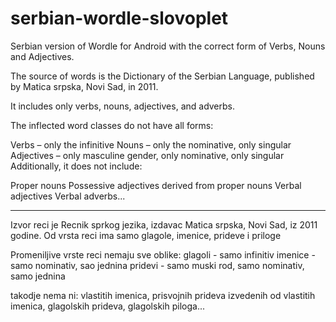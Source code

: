 # serbian-wordle-slovoplet
Serbian version of Wordle for Android with the correct form of Verbs, Nouns and Adjectives.

The source of words is the Dictionary of the Serbian Language, published by Matica srpska, Novi Sad, in 2011.

It includes only verbs, nouns, adjectives, and adverbs.

The inflected word classes do not have all forms:

Verbs – only the infinitive
Nouns – only the nominative, only singular
Adjectives – only masculine gender, only nominative, only singular
Additionally, it does not include:

Proper nouns
Possessive adjectives derived from proper nouns
Verbal adjectives
Verbal adverbs...

----------------------------------------------------------------------------------------------------------------

Izvor reci je Recnik sprkog jezika, izdavac Matica srpska, Novi Sad, iz 2011 godine.
Od vrsta reci ima samo glagole, imenice, prideve i priloge

Promeniljive vrste reci nemaju sve oblike: 
glagoli - samo infinitiv
imenice - samo nominativ, sao jednina
pridevi - samo muski rod, samo nominativ, samo jednina

takodje nema ni: 
vlastitih imenica, prisvojnih prideva izvedenih od vlastitih imenica, glagolskih prideva, glagolskih piloga...
